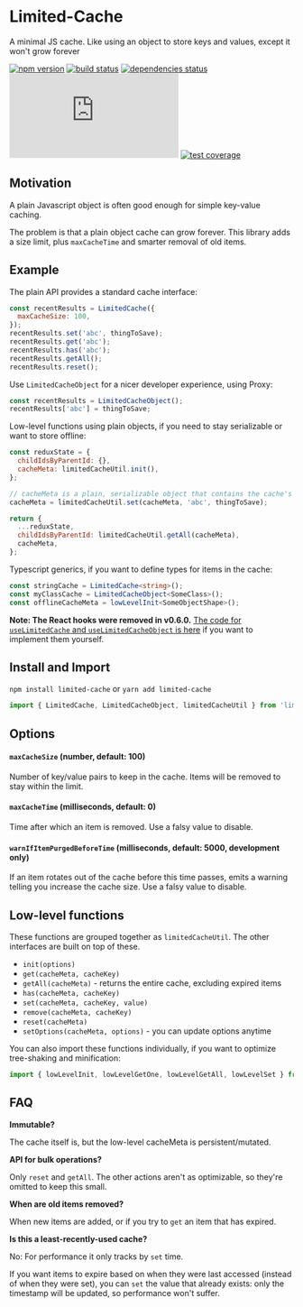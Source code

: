 # Limited-Cache

A minimal JS cache. Like using an object to store keys and values, except it won't grow forever

[![npm version](https://img.shields.io/npm/v/limited-cache.svg)](https://www.npmjs.com/package/limited-cache)
[![build status](https://img.shields.io/travis/com/spautz/limited-cache.svg)](https://travis-ci.com/spautz/limited-cache)
[![dependencies status](https://img.shields.io/badge/dependencies-none-green.svg)](https://david-dm.org/spautz/limited-cache)
[![gzip size](http://img.badgesize.io/https://unpkg.com/limited-cache@latest/dist/limited-cache.index.umd.production.min.js?compression=gzip)](https://bundlephobia.com/result?p=limited-cache)
[![test coverage](https://img.shields.io/coveralls/github/spautz/limited-cache.svg)](https://coveralls.io/github/spautz/limited-cache)

## Motivation

A plain Javascript object is often good enough for simple key-value caching.

The problem is that a plain object cache can grow forever. This library adds a size limit, plus `maxCacheTime` and
smarter removal of old items.

## Example

The plain API provides a standard cache interface:

```javascript
const recentResults = LimitedCache({
  maxCacheSize: 100,
});
recentResults.set('abc', thingToSave);
recentResults.get('abc');
recentResults.has('abc');
recentResults.getAll();
recentResults.reset();
```

Use `LimitedCacheObject` for a nicer developer experience, using Proxy:

```javascript
const recentResults = LimitedCacheObject();
recentResults['abc'] = thingToSave;
```

Low-level functions using plain objects, if you need to stay serializable or want to store offline:

```javascript
const reduxState = {
  childIdsByParentId: {},
  cacheMeta: limitedCacheUtil.init(),
};

// cacheMeta is a plain, serializable object that contains the cache's internal state
cacheMeta = limitedCacheUtil.set(cacheMeta, 'abc', thingToSave);

return {
  ...reduxState,
  childIdsByParentId: limitedCacheUtil.getAll(cacheMeta),
  cacheMeta,
};
```

Typescript generics, if you want to define types for items in the cache:

```typescript
const stringCache = LimitedCache<string>();
const myClassCache = LimitedCacheObject<SomeClass>();
const offlineCacheMeta = lowLevelInit<SomeObjectShape>();
```

**Note: The React hooks were removed in v0.6.0.**
[The code for `useLimitedCache` and `useLimitedCacheObject` is here](https://github.com/spautz/limited-cache/blob/v0.5.1/src/hooks.ts)
if you want to implement them yourself.

## Install and Import

`npm install limited-cache` or `yarn add limited-cache`

```javascript
import { LimitedCache, LimitedCacheObject, limitedCacheUtil } from 'limited-cache';
```

## Options

#### `maxCacheSize` (number, default: 100)

Number of key/value pairs to keep in the cache. Items will be removed to stay within the limit.

#### `maxCacheTime` (milliseconds, default: 0)

Time after which an item is removed. Use a falsy value to disable.

#### `warnIfItemPurgedBeforeTime` (milliseconds, default: 5000, development only)

If an item rotates out of the cache before this time passes, emits a warning telling you increase the cache size.
Use a falsy value to disable.

## Low-level functions

These functions are grouped together as `limitedCacheUtil`. The other interfaces are built on top of these.

- `init(options)`
- `get(cacheMeta, cacheKey)`
- `getAll(cacheMeta)` - returns the entire cache, excluding expired items
- `has(cacheMeta, cacheKey)`
- `set(cacheMeta, cacheKey, value)`
- `remove(cacheMeta, cacheKey)`
- `reset(cacheMeta)`
- `setOptions(cacheMeta, options)` - you can update options anytime

You can also import these functions individually, if you want to optimize tree-shaking and minification:

```javascript
import { lowLevelInit, lowLevelGetOne, lowLevelGetAll, lowLevelSet } from 'limited-cache';
```

## FAQ

**Immutable?**

The cache itself is, but the low-level cacheMeta is persistent/mutated.

**API for bulk operations?**

Only `reset` and `getAll`. The other actions aren't as optimizable, so they're omitted to keep this small.

**When are old items removed?**

When new items are added, or if you try to `get` an item that has expired.

**Is this a least-recently-used cache?**

No: For performance it only tracks by `set` time.

If you want items to expire based on when they were last accessed (instead of when they were set), you can `set`
the value that already exists: only the timestamp will be updated, so performance won't suffer.
